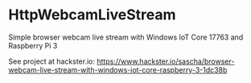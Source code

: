 # HttpWebcamLiveStream
Simple browser webcam live stream with Windows IoT Core 17763 and Raspberry Pi 3

See project at hackster.io: https://www.hackster.io/sascha/browser-webcam-live-stream-with-windows-iot-core-raspberry-3-1dc38b
